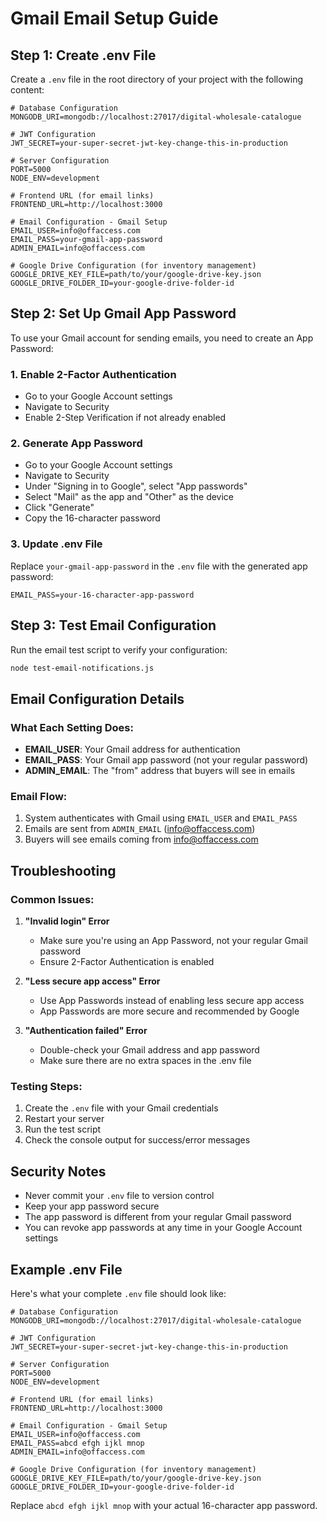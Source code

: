 # Gmail Email Setup Guide

## Step 1: Create .env File

Create a `.env` file in the root directory of your project with the following content:

```env
# Database Configuration
MONGODB_URI=mongodb://localhost:27017/digital-wholesale-catalogue

# JWT Configuration
JWT_SECRET=your-super-secret-jwt-key-change-this-in-production

# Server Configuration
PORT=5000
NODE_ENV=development

# Frontend URL (for email links)
FRONTEND_URL=http://localhost:3000

# Email Configuration - Gmail Setup
EMAIL_USER=info@offaccess.com
EMAIL_PASS=your-gmail-app-password
ADMIN_EMAIL=info@offaccess.com

# Google Drive Configuration (for inventory management)
GOOGLE_DRIVE_KEY_FILE=path/to/your/google-drive-key.json
GOOGLE_DRIVE_FOLDER_ID=your-google-drive-folder-id
```

## Step 2: Set Up Gmail App Password

To use your Gmail account for sending emails, you need to create an App Password:

### 1. Enable 2-Factor Authentication
- Go to your Google Account settings
- Navigate to Security
- Enable 2-Step Verification if not already enabled

### 2. Generate App Password
- Go to your Google Account settings
- Navigate to Security
- Under "Signing in to Google", select "App passwords"
- Select "Mail" as the app and "Other" as the device
- Click "Generate"
- Copy the 16-character password

### 3. Update .env File
Replace `your-gmail-app-password` in the `.env` file with the generated app password:

```env
EMAIL_PASS=your-16-character-app-password
```

## Step 3: Test Email Configuration

Run the email test script to verify your configuration:

```bash
node test-email-notifications.js
```

## Email Configuration Details

### What Each Setting Does:

- **EMAIL_USER**: Your Gmail address for authentication
- **EMAIL_PASS**: Your Gmail app password (not your regular password)
- **ADMIN_EMAIL**: The "from" address that buyers will see in emails

### Email Flow:
1. System authenticates with Gmail using `EMAIL_USER` and `EMAIL_PASS`
2. Emails are sent from `ADMIN_EMAIL` (info@offaccess.com)
3. Buyers will see emails coming from info@offaccess.com

## Troubleshooting

### Common Issues:

1. **"Invalid login" Error**
   - Make sure you're using an App Password, not your regular Gmail password
   - Ensure 2-Factor Authentication is enabled

2. **"Less secure app access" Error**
   - Use App Passwords instead of enabling less secure app access
   - App Passwords are more secure and recommended by Google

3. **"Authentication failed" Error**
   - Double-check your Gmail address and app password
   - Make sure there are no extra spaces in the .env file

### Testing Steps:

1. Create the `.env` file with your Gmail credentials
2. Restart your server
3. Run the test script
4. Check the console output for success/error messages

## Security Notes

- Never commit your `.env` file to version control
- Keep your app password secure
- The app password is different from your regular Gmail password
- You can revoke app passwords at any time in your Google Account settings

## Example .env File

Here's what your complete `.env` file should look like:

```env
# Database Configuration
MONGODB_URI=mongodb://localhost:27017/digital-wholesale-catalogue

# JWT Configuration
JWT_SECRET=your-super-secret-jwt-key-change-this-in-production

# Server Configuration
PORT=5000
NODE_ENV=development

# Frontend URL (for email links)
FRONTEND_URL=http://localhost:3000

# Email Configuration - Gmail Setup
EMAIL_USER=info@offaccess.com
EMAIL_PASS=abcd efgh ijkl mnop
ADMIN_EMAIL=info@offaccess.com

# Google Drive Configuration (for inventory management)
GOOGLE_DRIVE_KEY_FILE=path/to/your/google-drive-key.json
GOOGLE_DRIVE_FOLDER_ID=your-google-drive-folder-id
```

Replace `abcd efgh ijkl mnop` with your actual 16-character app password. 